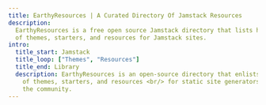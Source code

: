 ```yaml
---
title: EarthyResources | A Curated Directory Of Jamstack Resources
description:
  EarthyResources is a free open source Jamstack directory that lists hundreds
  of themes, starters, and resources for Jamstack sites.
intro:
  title_start: Jamstack
  title_loop: ["Themes", "Resources"]
  title_end: Library
  description: EarthyResources is an open-source directory that enlists hundreds
    of themes, starters, and resources <br/> for static site generators submitted by
    the community.
---
```

